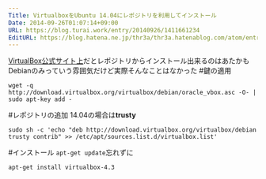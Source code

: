 ```yaml
---
Title: VirtualboxをUbuntu 14.04にレポジトリを利用してインストール
Date: 2014-09-26T01:07:14+09:00
URL: https://blog.turai.work/entry/20140926/1411661234
EditURL: https://blog.hatena.ne.jp/thr3a/thr3a.hatenablog.com/atom/entry/8454420450066354202
---
```


[VirtualBox公式サイト上](https://www.virtualbox.org/wiki/Linux_Downloads)だとレポジトリからインストール出来るのはあたかもDebianのみっていう雰囲気だけど実際そんなことはなかった
#鍵の適用
```
wget -q http://download.virtualbox.org/virtualbox/debian/oracle_vbox.asc -O- | sudo apt-key add -
```
#レポジトリの追加
14.04の場合は**trusty**
```
sudo sh -c 'echo "deb http://download.virtualbox.org/virtualbox/debian trusty contrib" >> /etc/apt/sources.list.d/virtualbox.list'
```
#インストール
```apt-get update```忘れずに
```
apt-get install virtualbox-4.3
```
